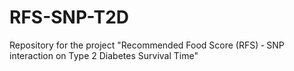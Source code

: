 # RFS-SNP-T2D
 Repository for the project "Recommended Food Score (RFS) ‑ SNP interaction on Type 2 Diabetes Survival Time"
